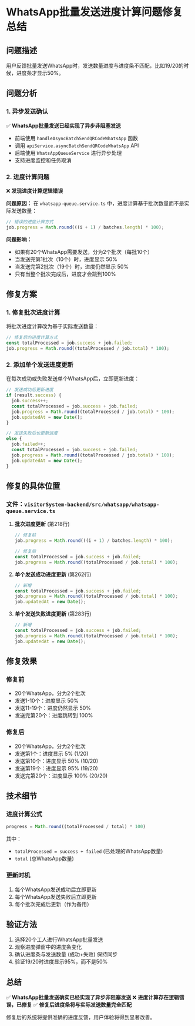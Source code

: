 # WhatsApp批量发送进度计算问题修复总结

## 问题描述

用户反馈批量发送WhatsApp时，发送数量进度与进度条不匹配，比如19/20的时候，进度条才显示50%。

## 问题分析

### 1. 异步发送确认
✅ **WhatsApp批量发送已经实现了异步非阻塞发送**
- 前端使用 `handleAsyncBatchSendQRCodeWhatsApp` 函数
- 调用 `apiService.asyncBatchSendQRCodeWhatsApp` API
- 后端使用 `WhatsAppQueueService` 进行异步处理
- 支持进度监控和任务取消

### 2. 进度计算问题
❌ **发现进度计算逻辑错误**

**问题原因：**
在 `whatsapp-queue.service.ts` 中，进度计算基于批次数量而不是实际发送数量：

```typescript
// 错误的进度计算方式
job.progress = Math.round(((i + 1) / batches.length) * 100);
```

**问题影响：**
- 如果有20个WhatsApp需要发送，分为2个批次（每批10个）
- 当发送完第1批次（10个）时，进度显示 50%
- 当发送完第2批次（19个）时，进度仍然显示 50%
- 只有当整个批次完成后，进度才会跳到100%

## 修复方案

### 1. 修复批次进度计算
将批次进度计算改为基于实际发送数量：

```typescript
// 修复后的进度计算方式
const totalProcessed = job.success + job.failed;
job.progress = Math.round((totalProcessed / job.total) * 100);
```

### 2. 添加单个发送进度更新
在每次成功或失败发送单个WhatsApp后，立即更新进度：

```typescript
// 发送成功后更新进度
if (result.success) {
  job.success++;
  const totalProcessed = job.success + job.failed;
  job.progress = Math.round((totalProcessed / job.total) * 100);
  job.updatedAt = new Date();
}

// 发送失败后也更新进度
else {
  job.failed++;
  const totalProcessed = job.success + job.failed;
  job.progress = Math.round((totalProcessed / job.total) * 100);
  job.updatedAt = new Date();
}
```

## 修复的具体位置

### 文件：`visitorSystem-backend/src/whatsapp/whatsapp-queue.service.ts`

1. **批次进度更新** (第218行)
   ```typescript
   // 修复前
   job.progress = Math.round(((i + 1) / batches.length) * 100);
   
   // 修复后
   const totalProcessed = job.success + job.failed;
   job.progress = Math.round((totalProcessed / job.total) * 100);
   ```

2. **单个发送成功进度更新** (第262行)
   ```typescript
   // 新增
   const totalProcessed = job.success + job.failed;
   job.progress = Math.round((totalProcessed / job.total) * 100);
   job.updatedAt = new Date();
   ```

3. **单个发送失败进度更新** (第283行)
   ```typescript
   // 新增
   const totalProcessed = job.success + job.failed;
   job.progress = Math.round((totalProcessed / job.total) * 100);
   job.updatedAt = new Date();
   ```

## 修复效果

### 修复前
- 20个WhatsApp，分为2个批次
- 发送1-10个：进度显示 50%
- 发送11-19个：进度仍然显示 50%
- 发送完第20个：进度跳转到 100%

### 修复后
- 20个WhatsApp，分为2个批次
- 发送第1个：进度显示 5% (1/20)
- 发送第10个：进度显示 50% (10/20)
- 发送第19个：进度显示 95% (19/20)
- 发送完第20个：进度显示 100% (20/20)

## 技术细节

### 进度计算公式
```typescript
progress = Math.round((totalProcessed / total) * 100)
```

其中：
- `totalProcessed = success + failed` (已处理的WhatsApp数量)
- `total` (总WhatsApp数量)

### 更新时机
1. 每个WhatsApp发送成功后立即更新
2. 每个WhatsApp发送失败后立即更新
3. 每个批次完成后更新（作为备用）

## 验证方法

1. 选择20个工人进行WhatsApp批量发送
2. 观察进度弹窗中的进度条变化
3. 确认进度条与发送数量 (成功+失败) 保持同步
4. 验证19/20时进度显示95%，而不是50%

## 总结

✅ **WhatsApp批量发送确实已经实现了异步非阻塞发送**
❌ **进度计算存在逻辑错误，已修复**
✅ **修复后进度条将与实际发送数量完全匹配**

修复后的系统将提供准确的进度反馈，用户体验将得到显著改善。
